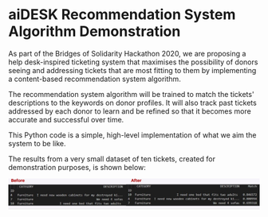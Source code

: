 # aiDESK Recommendation System Algorithm Demonstration

As part of the Bridges of Solidarity Hackathon 2020, we are proposing a help desk-inspired ticketing system that maximises the possibility of donors seeing and addressing tickets that are most fitting to them by implementing a content-based recommendation system algorithm.

The recommendation system algorithm will be trained to match the tickets' descriptions to the keywords on donor profiles. It will also track past tickets addressed by each donor to learn and be refined so that it becomes more accurate and successful over time.

This Python code is a simple, high-level implementation of what we aim the system to be like.

The results from a very small dataset of ten tickets, created for demonstration purposes, is shown below:

![alt text](https://github.com/pavloupkristina/aidesk-demo-recommendation-system/blob/main/aidesk-results-demo.jpg)
